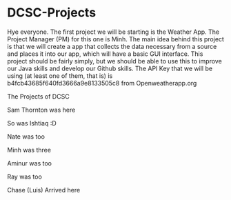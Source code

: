 # DCSC-Projects

Hye everyone. The first project we will be starting is the Weather App. The Project Manager (PM) for this one is Minh. 
The main idea behind this project is that we will create a app that collects the data necessary from a source and places it into our app, 
which will have a basic GUI interface. This project should be fairly simply, but we should be able to use this to improve our Java skills
and develop our Github skills.
The API Key that we will be using (at least one of them, that is) is b4fcb43685f640fd3666a9e8133505c8 from Openweatherapp.org
















The Projects of DCSC

Sam Thornton was here

So was Ishtiaq :D

Nate was too

Minh was three

Aminur was too

Ray was too 

Chase (Luis) Arrived here


